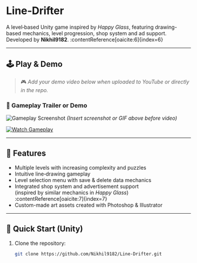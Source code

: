 # Line‑Drifter

A level‑based Unity game inspired by *Happy Glass*, featuring drawing-based mechanics, level progression, shop system and ad support.  
Developed by **Nikhil9182**. :contentReference[oaicite:6]{index=6}

---

## 🕹️ Play & Demo

> 🎮 *Add your demo video below when uploaded to YouTube or directly in the repo.*

### 🎥 Gameplay Trailer or Demo
![Gameplay Screenshot](path/to/screenshot1.png)
*(Insert screenshot or GIF above before video)*

<!-- If your gameplay demo is available on YouTube: -->
[![Watch Gameplay](https://img.youtube.com/vi/2KP7aNE14-w/0.jpg)](https://www.youtube.com/watch?v=2KP7aNE14-w)

---

## 🧩 Features

- Multiple levels with increasing complexity and puzzles  
- Intuitive line‑drawing gameplay  
- Level selection menu with save & delete data mechanics  
- Integrated shop system and advertisement support  
  (inspired by similar mechanics in *Happy Glass*) :contentReference[oaicite:7]{index=7}  
- Custom-made art assets created with Photoshop & Illustrator

---

## 🚀 Quick Start (Unity)

1. Clone the repository:
   ```bash
   git clone https://github.com/Nikhil9182/Line-Drifter.git
